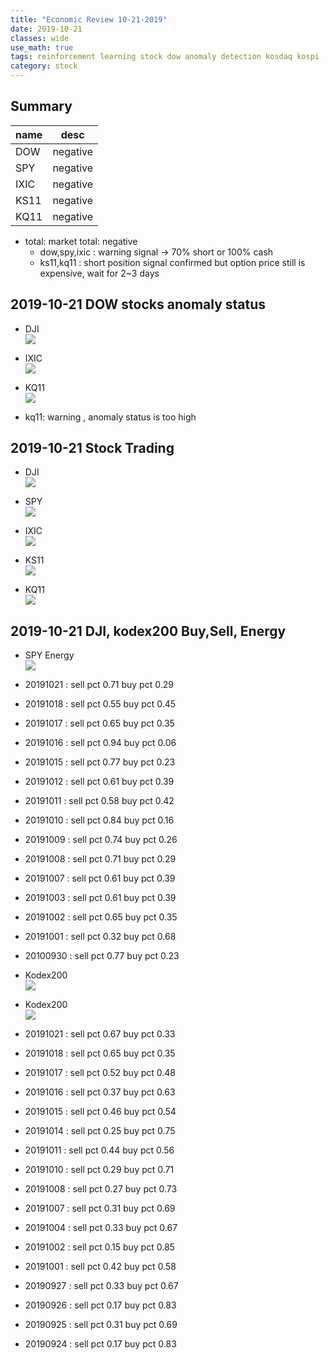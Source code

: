 ```yaml
---
title: "Economic Review 10-21-2019"
date: 2019-10-21
classes: wide
use_math: true
tags: reinforcement learning stock dow anomaly detection kosdaq kospi
category: stock
---
```


## Summary

|name|desc|
|--|--|
|DOW| negative|
|SPY| negative|
|IXIC| negative|
|KS11| negative|
|KQ11| negative|

- total: market total: negative
    - dow,spy,ixic : warning signal -> 70% short or 100% cash
    - ks11,kq11 : short position signal confirmed but option price still is expensive, wait for 2~3 days

## 2019-10-21 DOW stocks anomaly status
- DJI  
![](../../pictures/stock_analysis/20191021_dji.png)  

- IXIC  
![](../../pictures/stock_analysis/20191021_ixic.png)  

- KQ11  
![](../../pictures/stock_analysis/20191021_kq11.png)  

- kq11: warning , anomaly status is too high


## 2019-10-21 Stock Trading
- DJI  
![](../../pictures/stock_analysis/20191021_dji_trade.png)  
- SPY  
![](../../pictures/stock_analysis/20191021_spy_trade.png)  
- IXIC  
![](../../pictures/stock_analysis/20191021_ixic_trade.png)  


- KS11  
![](../../pictures/stock_analysis/20191021_ks11_trade.png)  
- KQ11  
![](../../pictures/stock_analysis/20191021_kq11_trade.png)  


## 2019-10-21 DJI, kodex200 Buy,Sell, Energy
- SPY Energy  
![](../../pictures/stock_analysis/20191021_spy_energy.png)  

- 20191021 : sell pct 0.71 buy pct 0.29
- 20191018 : sell pct 0.55 buy pct 0.45
- 20191017 : sell pct 0.65 buy pct 0.35
- 20191016 : sell pct 0.94 buy pct 0.06
- 20191015 : sell pct 0.77 buy pct 0.23
- 20191012 : sell pct 0.61 buy pct 0.39
- 20191011 : sell pct 0.58 buy pct 0.42
- 20191010 : sell pct 0.84 buy pct 0.16
- 20191009 : sell pct 0.74 buy pct 0.26
- 20191008 : sell pct 0.71 buy pct 0.29
- 20191007 : sell pct 0.61 buy pct 0.39
- 20191003 : sell pct 0.61 buy pct 0.39
- 20191002 : sell pct 0.65 buy pct 0.35
- 20191001 : sell pct 0.32 buy pct 0.68
- 20100930 : sell pct 0.77 buy pct 0.23

- Kodex200  
![](../../pictures/stock_analysis/20191021_kodex200_energy.png)  

- Kodex200  
![](../../pictures/stock_analysis/20191021_kodex200_energy2.png)  

- 20191021 : sell pct 0.67 buy pct 0.33
- 20191018 : sell pct 0.65 buy pct 0.35
- 20191017 : sell pct 0.52 buy pct 0.48
- 20191016 : sell pct 0.37 buy pct 0.63
- 20191015 : sell pct 0.46 buy pct 0.54
- 20191014 : sell pct 0.25 buy pct 0.75
- 20191011 : sell pct 0.44 buy pct 0.56
- 20191010 : sell pct 0.29 buy pct 0.71
- 20191008 : sell pct 0.27 buy pct 0.73
- 20191007 : sell pct 0.31 buy pct 0.69
- 20191004 : sell pct 0.33 buy pct 0.67
- 20191002 : sell pct 0.15 buy pct 0.85
- 20191001 : sell pct 0.42 buy pct 0.58
- 20190927 : sell pct 0.33 buy pct 0.67
- 20190926 : sell pct 0.17 buy pct 0.83
- 20190925 : sell pct 0.31 buy pct 0.69
- 20190924 : sell pct 0.17 buy pct 0.83
